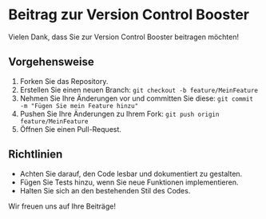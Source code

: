 # Beitrag zur Version Control Booster

Vielen Dank, dass Sie zur Version Control Booster beitragen möchten!

## Vorgehensweise
1. Forken Sie das Repository.
2. Erstellen Sie einen neuen Branch: `git checkout -b feature/MeinFeature`
3. Nehmen Sie Ihre Änderungen vor und committen Sie diese: `git commit -m "Fügen Sie mein Feature hinzu"`
4. Pushen Sie Ihre Änderungen zu Ihrem Fork: `git push origin feature/MeinFeature`
5. Öffnen Sie einen Pull-Request.

## Richtlinien
- Achten Sie darauf, den Code lesbar und dokumentiert zu gestalten.
- Fügen Sie Tests hinzu, wenn Sie neue Funktionen implementieren.
- Halten Sie sich an den bestehenden Stil des Codes.

Wir freuen uns auf Ihre Beiträge!